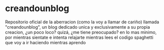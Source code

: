 # creandounblog
Repositorio oficial de la aberracion (como la voy a llamar de cariño) llamada "creandounblog", un blog dedicado unica y exclusivamente a su propia creacion, ¿un poco loco? quizá, ¿me tiene preocupado? en lo mas minimo, por mientras sientate e intenta relajarte mientras lees el codigo spaghetti que voy a ir haciendo mientras aprendo
